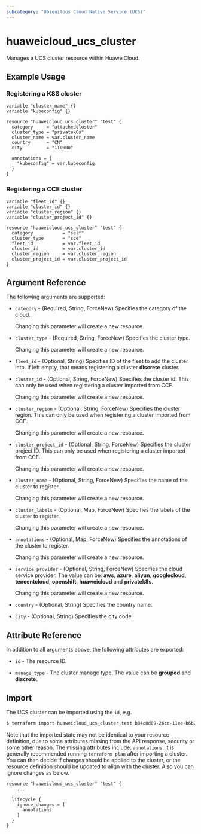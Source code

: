 ```yaml
---
subcategory: "Ubiquitous Cloud Native Service (UCS)"
---
```


# huaweicloud_ucs_cluster

Manages a UCS cluster resource within HuaweiCloud.

## Example Usage

### Registering a K8S cluster

```hcl
variable "cluster_name" {}
variable "kubeconfig" {}

resource "huaweicloud_ucs_cluster" "test" {
  category     = "attachedcluster"
  cluster_type = "privatek8s"
  cluster_name = var.cluster_name
  country      = "CN"
  city         = "110000"

  annotations = {
    "kubeconfig" = var.kubeconfig
  }
}
```

### Registering a CCE cluster

```hcl
variable "fleet_id" {}
variable "cluster_id" {}
variable "cluster_region" {}
variable "cluster_project_id" {}

resource "huaweicloud_ucs_cluster" "test" {
  category           = "self"
  cluster_type       = "cce"
  fleet_id           = var.fleet_id
  cluster_id         = var.cluster_id
  cluster_region     = var.cluster_region
  cluster_project_id = var.cluster_project_id
}
```

## Argument Reference

The following arguments are supported:

* `category` - (Required, String, ForceNew) Specifies the category of the cloud.

  Changing this parameter will create a new resource.

* `cluster_type` - (Required, String, ForceNew) Specifies the cluster type.

  Changing this parameter will create a new resource.

* `fleet_id` - (Optional, String) Specifies ID of the fleet to add the cluster into.
  If left empty, that means registering a cluster **discrete** cluster.

* `cluster_id` - (Optional, String, ForceNew) Specifies the cluster id.
  This can only be used when registering a cluster imported from CCE.

  Changing this parameter will create a new resource.

* `cluster_region` - (Optional, String, ForceNew) Specifies the cluster region.
   This can only be used when registering a cluster imported from CCE.

  Changing this parameter will create a new resource.

* `cluster_project_id` - (Optional, String, ForceNew) Specifies the cluster project ID.
   This can only be used when registering a cluster imported from CCE.

  Changing this parameter will create a new resource.

* `cluster_name` - (Optional, String, ForceNew) Specifies the name of the cluster to register.

  Changing this parameter will create a new resource.

* `cluster_labels` - (Optional, Map, ForceNew) Specifies the labels of the cluster to register.

  Changing this parameter will create a new resource.

* `annotations` - (Optional, Map, ForceNew) Specifies the annotations of the cluster to register.

  Changing this parameter will create a new resource.

* `service_provider` - (Optional, String, ForceNew) Specifies the cloud service provider.
  The value can be: **aws**, **azure**, **aliyun**, **googlecloud**,
  **tencentcloud**, **openshift**, **huaweicloud** and **privatek8s**.

  Changing this parameter will create a new resource.

* `country` - (Optional, String) Specifies the country name.

* `city` - (Optional, String) Specifies the city code.

## Attribute Reference

In addition to all arguments above, the following attributes are exported:

* `id` - The resource ID.

* `manage_type` - The cluster manage type. The value can be **grouped** and **discrete**.

## Import

The UCS cluster can be imported using the `id`, e.g.

```bash
$ terraform import huaweicloud_ucs_cluster.test b84c0d09-26cc-11ee-b6b2-0255ac100263
```

Note that the imported state may not be identical to your resource definition, due to some attributes missing from the
API response, security or some other reason. The missing attributes include: `annotations`.
It is generally recommended running `terraform plan` after importing a cluster.
You can then decide if changes should be applied to the cluster, or the resource definition
should be updated to align with the cluster. Also you can ignore changes as below.

```
resource "huaweicloud_ucs_cluster" "test" {
    ...

  lifecycle {
    ignore_changes = [
      annotations
    ]
  }
}
```
